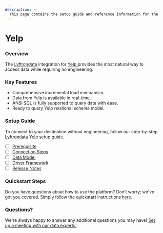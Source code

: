 ```yaml
---
description: >-
  This page contains the setup guide and reference information for the Yelp source connector.
---
```


# Yelp

### Overview

The [Lyftrondata](https://www.lyftrondata.com/) integration for [Yelp](https://www.lyftrondata.com/integration/yelp/)[ ](https://www.lyftrondata.com/integration/yelp/)provides the most natural way to access data while requiring no engineering.

### Key Features

* Comprehensive incremental load mechanism.
* Data from Yelp is available in real-time.&#x20;
* ANSI SQL is fully supported to query data with ease.
* Ready to query Yelp relational schema model.

### Setup Guide

To connect to your destination without engineering, follow our step-by-step [Lyftrondata](https://www.lyftrondata.com/)  [Yelp](https://www.lyftrondata.com/integration/yelp/) setup guide.

* [ ] [Prerequisite](../../business-analytics/yelp/prerequisite.md)
* [ ] [Connection Steps](../../business-analytics/yelp/connection-steps.md)
* [ ] [Data Model](../../business-analytics/yelp/data-model/)
* [ ] [Driver Framework](../../business-analytics/yelp/driver-framework/)
* [ ] [Release Notes](../../business-analytics/yelp/release-notes.md)

### Quickstart Steps

Do you have questions about how to use the platform? Don't worry; we've got you covered. Simply follow the quickstart instructions [here](../../../quickstart-steps.md).

### Questions? <a href="#questions" id="questions"></a>

We're always happy to answer any additional questions you may have! [Set up a meeting with our data experts.](https://www.lyftrondata.com/book-a-meeting/)

